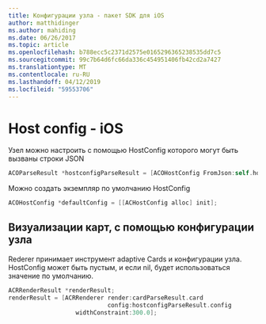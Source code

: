 ```yaml
---
title: Конфигурации узла - пакет SDK для iOS
author: matthidinger
ms.author: mahiding
ms.date: 06/26/2017
ms.topic: article
ms.openlocfilehash: b788ecc5c2371d2575e0165296365238535dd7c5
ms.sourcegitcommit: 99c7b64d6fc66da336c454951406fb42cd2a7427
ms.translationtype: MT
ms.contentlocale: ru-RU
ms.lasthandoff: 04/12/2019
ms.locfileid: "59553706"
---
```

# <a name="host-config---ios"></a>Host config - iOS

Узел можно настроить с помощью HostConfig которого могут быть вызваны строки JSON

```objective-c
ACOParseResult *hostconfigParseResult = [ACOHostConfig FromJson:self.hostconfig];
```

Можно создать экземпляр по умолчанию HostConfig

```objective-c
ACOHostConfig *defaultConfig = [[ACHostConfig alloc] init];
```

## <a name="render-a-card-using-host-config"></a>Визуализации карт, с помощью конфигурации узла

Rederer принимает инструмент adaptive Cards и конфигурации узла. HostConfig может быть пустым, и если nil, будет использоваться значение по умолчанию.

```objective-c
ACRRenderResult *renderResult;
renderResult = [ACRRenderer render:cardParseResult.card
                            config:hostconfigParseResult.config
                   widthConstraint:300.0];
```